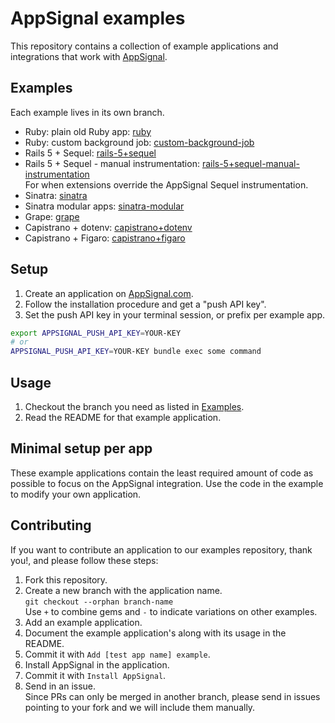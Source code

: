 # AppSignal examples

This repository contains a collection of example applications and integrations
that work with [AppSignal][appsignal-website].

## Examples

Each example lives in its own branch.

- Ruby: plain old Ruby app: [ruby](../../tree/ruby)
- Ruby: custom background job: [custom-background-job](../../tree/custom-background-job)
- Rails 5 + Sequel: [rails-5+sequel](../../tree/rails-5+sequel)
- Rails 5 + Sequel - manual instrumentation: [rails-5+sequel-manual-instrumentation](../../tree/rails-5+sequel-manual-instrumentation)  
  For when extensions override the AppSignal Sequel instrumentation.
- Sinatra: [sinatra](../../tree/sinatra)
- Sinatra modular apps: [sinatra-modular](../../tree/sinatra-modular)
- Grape: [grape](../../tree/grape)
- Capistrano + dotenv: [capistrano+dotenv](../../tree/capistrano+dotenv)
- Capistrano + Figaro: [capistrano+figaro](../../tree/capistrano+figaro)

## Setup

1. Create an application on [AppSignal.com][appsignal-website].
2. Follow the installation procedure and get a "push API key".
3. Set the push API key in your terminal session, or prefix per example app.

```bash
export APPSIGNAL_PUSH_API_KEY=YOUR-KEY
# or
APPSIGNAL_PUSH_API_KEY=YOUR-KEY bundle exec some command
```

## Usage

1. Checkout the branch you need as listed in [Examples](#examples).
2. Read the README for that example application.

## Minimal setup per app

These example applications contain the least required amount of code as
possible to focus on the AppSignal integration. Use the code in the example to
modify your own application.

[appsignal-website]: https://appsignal.com/

## Contributing

If you want to contribute an application to our examples repository, thank
you!, and please follow these steps:

1. Fork this repository.
2. Create a new branch with the application name.  
   `git checkout --orphan branch-name`  
   Use `+` to combine gems and `-` to indicate variations on other examples.
3. Add an example application.
4. Document the example application's along with its usage in the README.
5. Commit it with `Add [test app name] example`.
6. Install AppSignal in the application.
7. Commit it with `Install AppSignal`.
8. Send in an issue.  
   Since PRs can only be merged in another branch, please send in issues
   pointing to your fork and we will include them manually.
